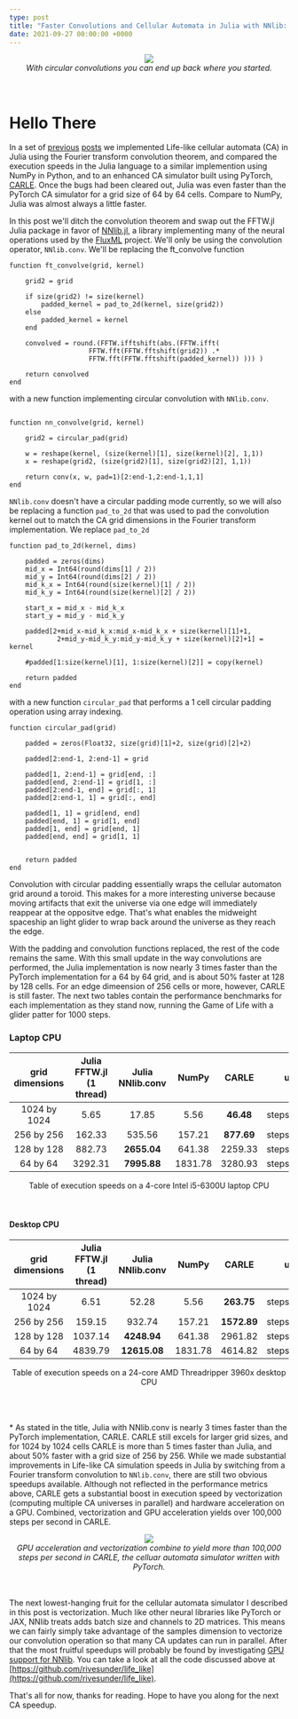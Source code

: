 ```yaml
---
type: post
title: "Faster Convolutions and Cellular Automata in Julia with NNlib: 2.7X Faster than PyTorch\*"
date: 2021-09-27 00:00:00 +0000 
---
```



<div align="center">
<img src="/SortaSota/assets/life_like/toroid_nnlib.gif"> 
<br>
<em>With circular convolutions you can end up back where you started.</em>
</div>
<br>
<br>

# Hello There

In a set of [previous](https://rivesunder.github.io/SortaSota/2021/08/24/life_in_julia.html) [posts](https://rivesunder.github.io/SortaSota/2021/08/29/living_julia.html) we implemented Life-like cellular automata (CA) in Julia using the Fourier transform convolution theorem, and compared the execution speeds in the Julia language to a similar implemention using NumPy in Python, and to an enhanced CA simulator built using PyTorch, [CARLE](https://github.com/rivesunder/carle). Once the bugs had been cleared out, Julia was even faster than the PyTorch CA simulator for a grid size of 64 by 64 cells. Compare to NumPy, Julia was almost always a little faster. 

In this post we'll ditch the convolution theorem and swap out the FFTW.jl Julia package in favor of [NNlib.jl](https://github.com/FluxML/NNlib.jl), a library implementing many of the neural operations used by the [FluxML](https://fluxml.ai/) project. We'll only be using the convolution operator, `NNlib.conv`. We'll be replacing the ft_convolve function

```
function ft_convolve(grid, kernel)
    
    grid2 = grid 
    
    if size(grid2) != size(kernel)
        padded_kernel = pad_to_2d(kernel, size(grid2))
    else
        padded_kernel = kernel
    end 
    
    convolved = round.(FFTW.ifftshift(abs.(FFTW.ifft(
                    FFTW.fft(FFTW.fftshift(grid2)) .*  
                    FFTW.fft(FFTW.fftshift(padded_kernel)) ))) )
    
    return convolved 
end
```

with a new function implementing circular convolution with `NNlib.conv`. 

```

function nn_convolve(grid, kernel)
    
    grid2 = circular_pad(grid)
    
    w = reshape(kernel, (size(kernel)[1], size(kernel)[2], 1,1))
    x = reshape(grid2, (size(grid2)[1], size(grid2)[2], 1,1))

    return conv(x, w, pad=1)[2:end-1,2:end-1,1,1]
end
```

`NNlib.conv` doesn't have a circular padding mode currently, so we will also be replacing a function `pad_to_2d` that was used to pad the convolution kernel out to match the CA grid dimensions in the Fourier transform implementation. We replace `pad_to_2d`

```
function pad_to_2d(kernel, dims)

    padded = zeros(dims)
    mid_x = Int64(round(dims[1] / 2))
    mid_y = Int64(round(dims[2] / 2))
    mid_k_x = Int64(round(size(kernel)[1] / 2))
    mid_k_y = Int64(round(size(kernel)[2] / 2))
    
    start_x = mid_x - mid_k_x
    start_y = mid_y - mid_k_y
    
    padded[2+mid_x-mid_k_x:mid_x-mid_k_x + size(kernel)[1]+1,
            2+mid_y-mid_k_y:mid_y-mid_k_y + size(kernel)[2]+1] = kernel
    
    #padded[1:size(kernel)[1], 1:size(kernel)[2]] = copy(kernel)

    return padded
end
```  

with a new function `circular_pad` that performs a 1 cell circular padding operation using array indexing. 

```
function circular_pad(grid)
    
    padded = zeros(Float32, size(grid)[1]+2, size(grid)[2]+2)

    padded[2:end-1, 2:end-1] = grid
    
    padded[1, 2:end-1] = grid[end, :]
    padded[end, 2:end-1] = grid[1, :]
    padded[2:end-1, end] = grid[:, 1]
    padded[2:end-1, 1] = grid[:, end]

    padded[1, 1] = grid[end, end]
    padded[end, 1] = grid[1, end] 
    padded[1, end] = grid[end, 1]
    padded[end, end] = grid[1, 1]
   

    return padded
end
```

Convolution with circular padding essentially wraps the cellular automaton grid around a toroid. This makes for a more interesting universe because moving artifacts that exit the universe via one edge will immediately reappear at the oppositve edge. That's what enables the midweight spaceship an light glider to wrap back around the universe as they reach the edge. 

With the padding and convolution functions replaced, the rest of the code remains the same. With this small update in the way convolutions are performed, the Julia implementation is now nearly 3 times faster than the PyTorch implementation for a 64 by 64 grid, and is about 50% faster at 128 by 128 cells. For an edge dimeension of 256 cells or more, however, CARLE is still faster. The next two tables contain the performance benchmarks for each implementation as they stand now, running the Game of Life with a glider patter for 1000 steps. 


### Laptop CPU

| grid dimensions | Julia FFTW.jl (1 thread)  | Julia NNlib.conv  |  NumPy  | CARLE       | units        |
|:---------------:|:-------------------------:|:-----------------:|:-------:|:-----------:|:------------:|
| 1024 by 1024    | 5.65                      | 17.85             | 5.56    | **46.48**   | steps/second |
| 256 by 256      | 162.33                    | 535.56            | 157.21  | **877.69**  | steps/second |
| 128 by 128      | 882.73                    | **2655.04**       | 641.38  | 2259.33     | steps/second |
| 64 by 64        | 3292.31                   | **7995.88**       | 1831.78 | 3280.93     | steps/second |

<div align="center">
Table of execution speeds on a 4-core Intel i5-6300U laptop CPU 
</div>
<br>
<br>

#### Desktop CPU

| grid dimensions | Julia FFTW.jl (1 thread)  | Julia NNlib.conv  |  NumPy  | CARLE       | units        |
|:---------------:|:-------------------------:|:-----------------:|:-------:|:-----------:|:------------:|
| 1024 by 1024    | 6.51                      | 52.28             | 5.56    | **263.75**  | steps/second |
| 256 by 256      | 159.15                    | 932.74            | 157.21  | **1572.89** | steps/second |
| 128 by 128      | 1037.14                   | **4248.94**       | 641.38  | 2961.82     | steps/second |
| 64 by 64        | 4839.79                   | **12615.08**      | 1831.78 | 4614.82     | steps/second |

<div align="center">
Table of execution speeds on a 24-core AMD Threadripper 3960x desktop CPU 
</div>
<br>
<br>
<br>

\* As stated in the title, Julia with NNlib.conv is nearly 3 times faster than the PyTorch implementation, CARLE. CARLE still excels for larger grid sizes, and for 1024 by 1024 cells CARLE is more than 5 times faster than Julia, and about 50% faster with a grid size of 256 by 256. While we made substantial improvements in Life-like CA simulation speeds in Julia by switching from a Fourier transform convolution to `NNlib.conv`, there are still two obvious speedups available. Although not reflected in the performance metrics above, CARLE gets a substantial boost in execution speed by vectorization (computing multiple CA universes in parallel) and hardware acceleration on a GPU. Combined, vectorization and GPU acceleration yields over 100,000 steps per second in CARLE.

<div align="center">
<img src="/SortaSota/assets/life_like/gpu_updates.png"> 
<br>
<em>GPU acceleration and vectorization combine to yield more than 100,000 steps per second in CARLE, the celluar automata simulator written with PyTorch.</em> 
</div>
<br>
<br>

The next lowest-hanging fruit for the cellular automata simulator I described in this post is vectorization. Much like other neural libraries like PyTorch or JAX, NNlib treats adds batch size and channels to 2D matrices. This means we can fairly simply take advantage of the samples dimension to vectorize our convolution operation so that many CA updates can run in parallel. After that the most fruitful speedups will probably be found by investigating [GPU support for NNlib](https://github.com/FluxML/NNlibCUDA.jl). You can take a look at all the code discussed above at [https://github.com/rivesunder/life_like](https://github.com/rivesunder/life_like).

That's all for now, thanks for reading. Hope to have you along for the next CA speedup.  
